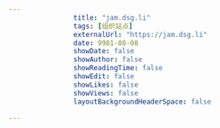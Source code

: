 ---
                title: "jam.dsg.li"
                tags: [组织站点]
                externalUrl: "https://jam.dsg.li"
                date: 9981-08-08
                showDate: false
                showAuthor: false
                showReadingTime: false
                showEdit: false
                showLikes: false
                showViews: false
                layoutBackgroundHeaderSpace: false
                ---

